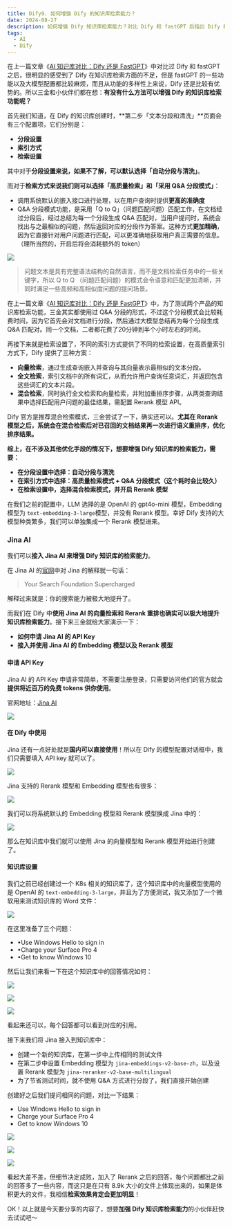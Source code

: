 ```yaml
---
title: Dify9. 如何增强 Dify 的知识库检索能力？
date: 2024-08-27
description: 如何增强 Dify 知识库检索能力？对比 Dify 和 fastGPT 后指出 Dify 检索不足但功能多样。介绍了 Dify 分段、索引、检索设置等方面的优化选择，还提到接入 Jina AI 来增强，包括申请 API Key、在 Dify 中使用、设置知识库等，最后强调效果明显，鼓励大家尝试。
tags:
  - AI
  - Dify
---
```

在上一篇文章《[AI 知识库对比：Dify 还是 FastGPT](https://mp.weixin.qq.com/s?__biz=MzUyODkwNTg3MA==\&mid=2247485319\&idx=1\&sn=a16827942700d6bce469c815a933ea0c\&chksm=fa686466cd1fed706a2710a505f13b261a352d340fd503f1b6643a48d85e2f28a39b577ad6d4#rd)》中对比过 Dify 和 fastGPT 之后，很明显的感受到了 Dify 在知识库检索方面的不足，但是 fastGPT 的一些功能以及大模型配置都比较麻烦，而且从功能的多样性上来说，Dify 还是比较有优势的。所以三金和小伙伴们都在想：**有没有什么方法可以增强 Dify 的知识库检索功能呢？**

首先我们知道，在 Dify 的知识库创建时，\*\*第二步「文本分段和清洗」\*\*页面会有三个配置项，它们分别是：

* **分段设置**
* **索引方式**
* **检索设置**

其中对于**分段设置来说，如果不了解，可以默认选择「自动分段与清洗」**。

而对于**检索方式来说我们则可以选择「高质量检索」和「采用 Q\&A 分段模式」**：

* 调用系统默认的嵌入接口进行处理，以在用户查询时提供**更高的准确度**
* Q\&A 分段模式功能，是采用「Q to Q」（问题匹配问题）匹配工作，在文档经过分段后，经过总结为每一个分段生成 Q\&A 匹配对，当用户提问时，系统会找出与之最相似的问题，然后返回对应的分段作为答案。这种方式**更加精确**，因为它直接针对用户问题进行匹配，可以更准确地获取用户真正需要的信息。（理所当然的，开启后将会消耗额外的 token）

![](assets/A_Hw0m0tVV29A3h2RMpkWkDUEburAi1t5zpKnbZTuwQ=.webp)

> 问题文本是具有完整语法结构的自然语言，而不是文档检索任务中的一些关键字，所以 Q to Q （问题匹配问题）的模式会令语意和匹配更加清晰，并同时满足一些高频和高相似度问题的提问场景。

在上一篇文章《[AI 知识库对比：Dify 还是 FastGPT](https://mp.weixin.qq.com/s?__biz=MzUyODkwNTg3MA==\&mid=2247485319\&idx=1\&sn=a16827942700d6bce469c815a933ea0c\&chksm=fa686466cd1fed706a2710a505f13b261a352d340fd503f1b6643a48d85e2f28a39b577ad6d4#rd)》中，为了测试两个产品的知识库检索功能，三金其实都使用过 Q\&A 分段的形式，不过这个分段模式会比较耗费时间，因为它首先会对文档进行分段，然后通过大模型总结再为每个分段生成 Q\&A 匹配对。同一个文档，二者都花费了20分钟到半个小时左右的时间。

再接下来就是检索设置了，不同的索引方式提供了不同的检索设置，在高质量索引方式下，Dify 提供了三种方案：

* **向量检索**，通过生成查询嵌入并查询与其向量表示最相似的文本分段。
* **全文检索**，索引文档中的所有词汇，从而允许用户查询任意词汇，并返回包含这些词汇的文本片段。
* **混合检索**，同时执行全文检索和向量检索，并附加重排序步骤，从两类查询结果中选择匹配用户问题的最佳结果，需配置 Rerank 模型 API。

Dify 官方是推荐混合检索模式，三金尝试了一下，确实还可以。**尤其在 Rerank 模型之后，系统会在混合检索后对已召回的文档结果再一次进行语义重排序，优化排序结果。**

**综上，在不涉及其他优化手段的情况下，想要增强 Dify 知识库的检索能力，需要：**

* **在分段设置中选择：自动分段与清洗**
* **在索引方式中选择：高质量检索模式 + Q\&A 分段模式（这个耗时会比较久）**
* **在检索设置中，选择混合检索模式，并开启 Rerank 模型**

在我们之前的配置中，LLM 选择的是 OpenAI 的 gpt4o-mini 模型，Embedding 模型为 `text-embedding-3-large`模型，并没有 Rerank 模型。幸好 Dify 支持的大模型种类繁多，我们可以单独集成一个 Rerank 模型进来。

### Jina AI

我们可以**接入 Jina AI 来增强 Dify 知识库的检索能力**。

在 Jina AI 的[官网](https://jina.ai/)中对 Jina 的解释就一句话：

> Your Search Foundation Supercharged

解释过来就是：你的搜索能力被极大地提升了。

而我们在 Dify 中**使用 Jina AI 的向量检索和 Rerank 重排也确实可以极大地提升知识库检索能力**。接下来三金就给大家演示一下：

* **如何申请 Jina AI 的 API Key**
* **接入并使用 Jina AI 的 Embedding 模型以及 Rerank 模型**

#### 申请 API Key

Jina AI 的 API Key 申请非常简单，不需要注册登录，只需要访问他们的官方就会**提供将近百万的免费 tokens 供你使用**。

官网地址：[Jina AI](https://jina.ai/)

![](assets/GT1Dqpuxc39Trga41eJ_0YkhnBOnXhcLDBca__YbwSE=.webp)

#### 在 Dify 中使用

Jina 还有一点好处就是**国内可以直接使用**！所以在 Dify 的模型配置对话框中，我们只需要填入 API key 就可以了。

![](assets/YwW9i-IxSfQx7zY-Mb9svkXF9WUS2fFlMZzItzYI8Qw=.webp)

Jina 支持的 Rerank 模型和 Embedding 模型也有很多：

![](assets/I4xxxGeNpoOikbHzORsLX0jOju_P3dqlsZjsi5Xvup0=.webp)

我们可以将系统默认的 Embedding 模型和 Rerank 模型换成 Jina 中的：

![](assets/LlGAuqwoAQW3xehLNVydoedzy6v7MVjjt6Q4Gcjb9pw=.webp)

那么在知识库中我们就可以使用 Jina 的向量模型和 Rerank 模型开始进行创建了。

#### 知识库设置

我们之前已经创建过一个 K8s 相关的知识库了，这个知识库中的向量模型使用的是 OpenAI 的 `text-embedding-3-large`，并且为了方便测试，我又添加了一个微软用来测试知识库的 Word 文件：

![](assets/5s55b-TyOrXkxkvTByIJyz5g6bNDOzYYpHpVMnQQEDk=.webp)

在这里准备了三个问题：

* •Use Windows Hello to sign in
* •Charge your Surface Pro 4
* •Get to know Windows 10

然后让我们来看一下在这个知识库中的回答情况如何：

![](assets/XItAOFIKzwkSBzZez3Psn-hhLSN5Ikq-jHrbLXno8uE=.webp)

![](assets/EouSOFxE3l_RagpiV8OXKHCUTZvnkr22c5Gxf7HtVtI=.webp)

![](assets/iasugQPlqLdmqTL3TlaZpe8_QkDXQ5ki1EOAyFk0AE8=.webp)

看起来还可以，每个回答都可以看到对应的引用。

接下来我们将 Jina 接入到知识库中：

* 创建一个新的知识库，在第一步中上传相同的测试文件
* 在第二步中设置 Embedding 模型为 `jina-embeddings-v2-base-zh`，以及设置 Rerank 模型为 `jina-reranker-v2-base-multilingual`
* 为了节省测试时间，就不使用 Q\&A 方式进行分段了，我们直接开始创建

创建好之后我们提问相同的问题，对比一下结果：

* Use Windows Hello to sign in
* Charge your Surface Pro 4
* Get to know Windows 10

![](assets/_7i119-sIxsZnd3EJ7DCdaTlKwdvSjaOnzvz8p5u2Qk=.webp)

![](assets/vMXSS6G6T0PMVgORNJNawMbuAX8z2RhYVL0fRbs5yZo=.webp)

![](assets/E5OHT9cg-IluRHa3wrXyNUfWHbXafr4y9jYY1p6uDzU=.webp)

看起大差不差，但细节决定成败，加入了 Rerank 之后的回答，每个问题都比之前的回答多了一些内容，而这只是在只有 8.9k 大小的文件上体现出来的，如果是体积更大的文件，我相信**检索效果肯定会更加明显**！

OK！以上就是今天要分享的内容了，想要**加强 Dify 知识库检索能力**的小伙伴赶快去试试吧～
